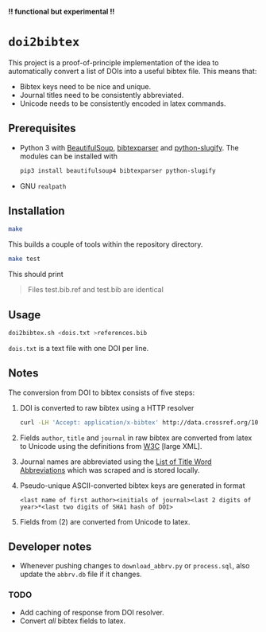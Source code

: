 **!! functional but experimental !!**

# `doi2bibtex`

This project is a proof-of-principle implementation of the idea to automatically 
convert a list of DOIs into a useful bibtex file. This means that:

- Bibtex keys need to be nice and unique.
- Journal titles need to be consistently abbreviated.
- Unicode needs to be consistently encoded in latex commands.

## Prerequisites

- Python 3 with [BeautifulSoup][bs], [bibtexparser][bibparser] and 
	[python-slugify][slugify]. The modules can be installed with

	```bash
	pip3 install beautifulsoup4 bibtexparser python-slugify
	```

- GNU `realpath`

## Installation

```bash
make
```

This builds a couple of tools within the repository directory.

```bash
make test
```

This should print

> Files test.bib.ref and test.bib are identical

## Usage

```bash
doi2bibtex.sh <dois.txt >references.bib
```

`dois.txt` is a text file with one DOI per line.

## Notes

The conversion from DOI to bibtex consists of five steps:

1. DOI is converted to raw bibtex using a HTTP resolver

	```bash
	curl -LH 'Accept: application/x-bibtex' http://data.crossref.org/10.1002/qua.20315
	```

2. Fields `author`, `title` and `journal` in raw bibtex are converted from latex 
   to Unicode using the definitions from [W3C][unicode] [large XML].
3. Journal names are abbreviated using the [List of Title Word 
   Abbreviations][ltwa] which was scraped and is stored locally.
4. Pseudo-unique ASCII-converted bibtex keys are generated in format

	```
	<last name of first author><initials of journal><last 2 digits of 
	year>*<last two digits of SHA1 hash of DOI>
	```

5. Fields from (2) are converted from Unicode to latex.

## Developer notes

- Whenever pushing changes to `download_abbrv.py` or `process.sql`, also update 
	the `abbrv.db` file if it changes.

### TODO

- Add caching of response from DOI resolver.
- Convert *all* bibtex fields to latex.


[bibparser]: https://github.com/sciunto-org/python-bibtexparser
[bs]: http://www.crummy.com/software/BeautifulSoup/
[bibtool]: http://www.gerd-neugebauer.de/software/TeX/BibTool/index.en.html
[slugify]: https://github.com/un33k/python-slugify
[ltwa]: http://www.issn.org/services/online-services/access-to-the-ltwa/
[unicode]: http://www.w3.org/Math/characters/unicode.xml
